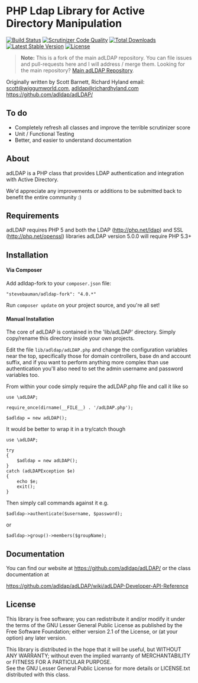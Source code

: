# PHP Ldap Library for Active Directory Manipulation

[![Build Status](https://travis-ci.org/stevebauman/adldap-fork.svg)](https://travis-ci.org/stevebauman/adldap-fork)
[![Scrutinizer Code Quality](https://scrutinizer-ci.com/g/stevebauman/adldap-fork/badges/quality-score.png?b=master)](https://scrutinizer-ci.com/g/stevebauman/adldap-fork/?branch=master)
[![Total Downloads](https://poser.pugx.org/stevebauman/adldap-fork/downloads.svg)](https://packagist.org/packages/stevebauman/adldap-fork)
[![Latest Stable Version](https://poser.pugx.org/stevebauman/adldap-fork/v/stable.svg)](https://packagist.org/packages/stevebauman/adldap-fork)
[![License](https://poser.pugx.org/stevebauman/adldap-fork/license.svg)](https://packagist.org/packages/stevebauman/adldap-fork)

> **Note:** This is a fork of the main adLDAP repository. You can file issues and pull-requests here and I will address / merge them.
> Looking for the main repository? [Main adLDAP Repository](https://github.com/adLDAP/adLDAP).

Originally written by Scott Barnett, Richard Hyland
email: scott@wiggumworld.com, adldap@richardhyland.com
https://github.com/adldap/adLDAP/

## To do

- Completely refresh all classes and improve the terrible scrutinizer score
- Unit / Functional Testing
- Better, and easier to understand documentation

## About

adLDAP is a PHP class that provides LDAP authentication and integration with Active Directory.

We'd appreciate any improvements or additions to be submitted back
to benefit the entire community :)

## Requirements

adLDAP requires PHP 5 and both the LDAP (http://php.net/ldap) and SSL (http://php.net/openssl) libraries
adLDAP version 5.0.0 will require PHP 5.3+

## Installation

#### Via Composer

Add adldap-fork to your `composer.json` file:

    "stevebauman/adldap-fork": "4.0.*"

Run `composer update` on your project source, and you're all set!

#### Manual Installation

The core of adLDAP is contained in the 'lib/adLDAP' directory.  Simply copy/rename this directory inside your own
projects.

Edit the file ``lib/adldap/adLDAP.php`` and change the configuration variables near the top, specifically
those for domain controllers, base dn and account suffix, and if you want to perform anything more complex
than use authentication you'll also need to set the admin username and password variables too.

From within your code simply require the adLDAP.php file and call it like so

    use \adLDAP;
    
    require_once(dirname(__FILE__) . '/adLDAP.php');
    
    $adldap = new adLDAP();

It would be better to wrap it in a try/catch though

    use \adLDAP;
    
    try
    {
        $adldap = new adLDAP();
    }
    catch (adLDAPException $e)
    {
        echo $e;
        exit();   
    }

Then simply call commands against it e.g.

``$adldap->authenticate($username, $password);``

or 

``$adldap->group()->members($groupName);``

## Documentation

You can find our website at https://github.com/adldap/adLDAP/ or the class documentation at

https://github.com/adldap/adLDAP/wiki/adLDAP-Developer-API-Reference

## License

This library is free software; you can redistribute it and/or modify it under the terms of the 
GNU Lesser General Public License as published by the Free Software Foundation; either
version 2.1 of the License, or (at your option) any later version.

This library is distributed in the hope that it will be useful, but WITHOUT ANY WARRANTY; 
without even the implied warranty of MERCHANTABILITY or FITNESS FOR A PARTICULAR PURPOSE.  
See the GNU Lesser General Public License for more details or LICENSE.txt distributed with
this class.
